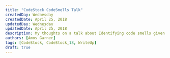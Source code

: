 ```yaml
---
title: "CodeStock CodeSmells Talk"
createdDay: Wednesday
createdDate: April 25, 2018
updatedDay: Wednesday
updatedDate: April 25, 2018
description: My thoughts on a talk about Identifying code smells given by Mike Clement.
authors: [Amos Garner]
tags: [CodeStock, CodeStock_18, WriteUp]
draft: true
---
```

